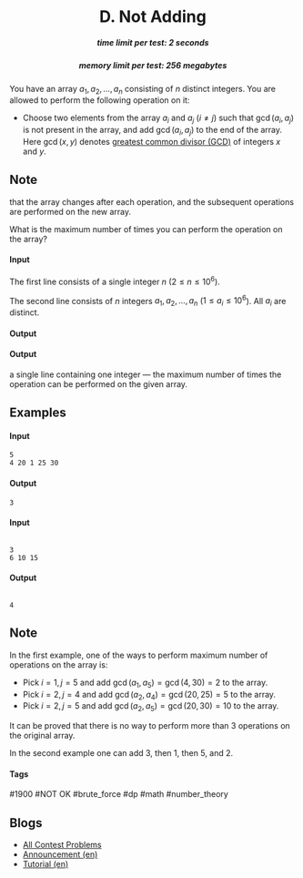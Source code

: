 <h1 style='text-align: center;'> D. Not Adding</h1>

<h5 style='text-align: center;'>time limit per test: 2 seconds</h5>
<h5 style='text-align: center;'>memory limit per test: 256 megabytes</h5>

You have an array $a_1, a_2, \dots, a_n$ consisting of $n$ distinct integers. You are allowed to perform the following operation on it:

* Choose two elements from the array $a_i$ and $a_j$ ($i \ne j$) such that $\gcd(a_i, a_j)$ is not present in the array, and add $\gcd(a_i, a_j)$ to the end of the array. Here $\gcd(x, y)$ denotes [greatest common divisor (GCD)](https://en.wikipedia.org/wiki/Greatest_common_divisor) of integers $x$ and $y$.

## Note

 that the array changes after each operation, and the subsequent operations are performed on the new array.

What is the maximum number of times you can perform the operation on the array?

#### Input

The first line consists of a single integer $n$ ($2 \le n \le 10^6$).

The second line consists of $n$ integers $a_1, a_2, \dots, a_n$ ($1 \leq a_i \leq 10^6$). All $a_i$ are distinct.

#### Output

#### Output

 a single line containing one integer — the maximum number of times the operation can be performed on the given array.

## Examples

#### Input


```text
5
4 20 1 25 30
```
#### Output


```text
3
```
#### Input

```text

3
6 10 15

```
#### Output


```text

4
```
## Note

In the first example, one of the ways to perform maximum number of operations on the array is: 

* Pick $i = 1, j= 5$ and add $\gcd(a_1, a_5) = \gcd(4, 30) = 2$ to the array.
* Pick $i = 2, j= 4$ and add $\gcd(a_2, a_4) = \gcd(20, 25) = 5$ to the array.
* Pick $i = 2, j= 5$ and add $\gcd(a_2, a_5) = \gcd(20, 30) = 10$ to the array.

It can be proved that there is no way to perform more than $3$ operations on the original array.

In the second example one can add $3$, then $1$, then $5$, and $2$.



#### Tags 

#1900 #NOT OK #brute_force #dp #math #number_theory 

## Blogs
- [All Contest Problems](../Codeforces_Round_766_(Div._2).md)
- [Announcement (en)](../blogs/Announcement_(en).md)
- [Tutorial (en)](../blogs/Tutorial_(en).md)
